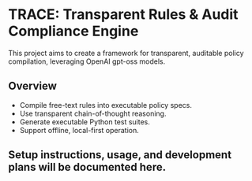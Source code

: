 # TRACE: Transparent Rules & Audit Compliance Engine

This project aims to create a framework for transparent, auditable policy compilation, leveraging OpenAI gpt-oss models.

## Overview
- Compile free-text rules into executable policy specs.
- Use transparent chain-of-thought reasoning.
- Generate executable Python test suites.
- Support offline, local-first operation.

## Setup instructions, usage, and development plans will be documented here.
